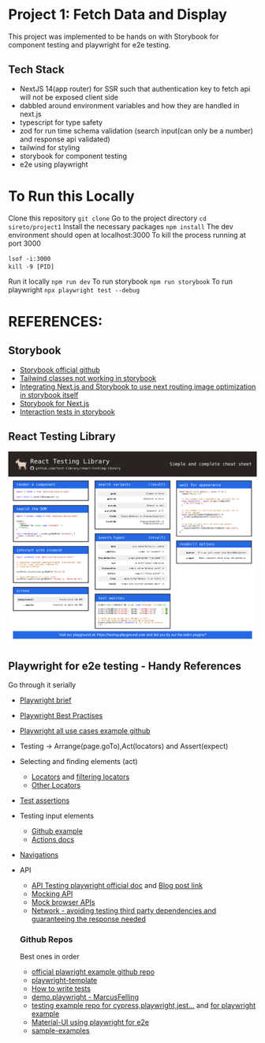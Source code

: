 # Project 1: Fetch Data and Display

This project was implemented to be hands on with Storybook for component testing and playwright for e2e testing.

## Tech Stack

- NextJS 14(app router) for SSR such that authentication key to fetch api will not be exposed client side
- dabbled around environment variables and how they are handled in next.js
- typescript for type safety
- zod for run time schema validation (search input(can only be a number) and response api validated)
- tailwind for styling
- storybook for component testing
- e2e using playwright

# To Run this Locally

Clone this repository
`git clone`
Go to the project directory
`cd sireto/project1`
Install the necessary packages
`npm install`
The dev environment should open at localhost:3000
To kill the process running at port 3000

```
lsof -i:3000
kill -9 [PID]
```

Run it locally
`npm run dev`
To run storybook
`npm run storybook`
To run playwright
`npx playwright test --debug`

# REFERENCES:

## Storybook

- [Storybook official github](https://github.com/storybookjs/storybook/blob/next/test-storybooks/external-docs/components/AccountForm.stories.tsx)
- [Tailwind classes not working in storybook ](https://dev.to/lico/nextjs-using-tailwind-with-storybook-5aie)
- [Integrating Next.js and Storybook to use next routing,image optimization in storybook itself](https://storybook.js.org/blog/integrate-nextjs-and-storybook-automatically/)
- [Storybook for Next.js](https://storybook.js.org/docs/8.0/get-started/nextjs)
- [Interaction tests in storybook](https://storybook.js.org/docs/writing-tests/interaction-testing)

## React Testing Library

![alt text](./public//images//rtl-cheat-sheet.png)

## Playwright for e2e testing - Handy References

Go through it serially

- [Playwright brief](https://ray.run/blog/mastering-playwright-test-automation-your-comprehensive-cheat-sheet#seeking-out-page-elements)

- [Playwright Best Practises](https://playwright.dev/docs/best-practices)

- [Playwright all use cases example github](https://github.com/MarcusFelling/demo.playwright/blob/main/basic/2-actions.spec.ts)

- Testing -> Arrange(page.goTo),Act(locators) and Assert(expect)

- Selecting and finding elements (act)

  - [Locators](https://playwright.dev/docs/locators) and [filtering locators](https://playwright.dev/docs/locators#filtering-locators)
  - [Other Locators](https://playwright.dev/docs/other-locators)

- [Test assertions](https://playwright.dev/docs/test-assertions)

- Testing input elements

  - [Github example](https://github.com/MarcusFelling/demo.playwright/blob/main/basic/2-actions.spec.ts)
  - [Actions docs](https://playwright.dev/docs/input)

- [Navigations](https://playwright.dev/docs/navigations)

- API

  - [API Testing playwright official doc](https://playwright.dev/docs/api-testing) and [Blog post link](https://anandhik.medium.com/api-testing-in-playwright-a4d031ba427c)
  - [Mocking API](https://playwright.dev/docs/mock)
  - [Mock browser APIs](https://playwright.dev/docs/mock-browser-apis)
  - [Network - avoiding testing third party dependencies and guaranteeing the response needed](https://playwright.dev/docs/network)

  ### Github Repos

  Best ones in order

  - [official plawright example github repo](https://github.com/microsoft/playwright/tree/main/examples)
  - [playwright-template](https://github.com/abhaybharti/playwright-framework-template/tree/master/src/tests)
  - [How to write tests](https://github.com/LambdaTest/playwright-sample/blob/main/playwright-test-ts/tests/download.spec.ts)
  - [demo.playwright - MarcusFelling](https://github.com/MarcusFelling/demo.playwright)
  - [testing example repo for cypress,playwright,jest...](https://github.com/testomatio) and [for playwright example](https://github.com/testomatio/examples/tree/master/playwright)
  - [Material-UI using playwright for e2e](https://github.com/mui/material-ui/tree/master/test)
  - [sample-examples](https://github.com/akshayp7/playwright-typescript-playwright-test/tree/main/tests)
